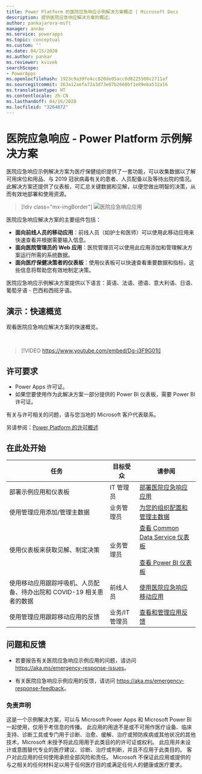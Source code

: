 ```yaml
---
title: Power Platform 的医院应急响应示例解决方案概述 | Microsoft Docs
description: 提供医院应急响应解决方案的概述。
author: pankajarora-msft
manager: annbe
ms.service: powerapps
ms.topic: conceptual
ms.custom: ''
ms.date: 04/15/2020
ms.author: pankar
ms.reviewer: kvivek
searchScope:
- PowerApps
ms.openlocfilehash: 1923c9a39fe4cc820de05acc8d8225500c2711af
ms.sourcegitcommit: 263a12aefa72a3d73e07b2660bf1e89eba532a16
ms.translationtype: HT
ms.contentlocale: zh-CN
ms.lasthandoff: 04/16/2020
ms.locfileid: "3264872"
---
```

# <a name="hospital-emergency-response---power-platform-sample-solution"></a>医院应急响应 - Power Platform 示例解决方案

医院应急响应示例解决方案为医疗保健组织提供了一套功能，可以收集数据以了解可用床位和用品、与 2019 冠状病毒有关的患者、人员配备以及等待出院的情况。 此解决方案还提供了仪表板，可汇总关键数据和见解，以便您做出明智的决策，从而有效地部署和使用资源。

> [!div class="mx-imgBorder"] 
> ![医院应急响应应用](media/conf-ermerg-response-solution-overview.png)

医院应急响应解决方案的主要组件包括：

- **面向前线人员的移动应用**：前线人员（如护士和医师）可以使用此移动应用来快速查看并根据需要输入信息。
- **面向医院管理员的 Web 应用**：医院管理员可以使用此应用添加和管理解决方案运行所需的系统数据。
- **面向医疗保健决策者的仪表板**：使用仪表板可以快速查看重要数据和指标，这些信息将帮助您有效地制定决策。

医院应急响应示例解决方案提供以下语言：英语、法语、德语、意大利语、日语、葡萄牙语 - 巴西和西班牙语。


## <a name="demo-quick-overview"></a>演示：快速概览

观看医院应急响应解决方案的快速概览。

<br/>

> [!VIDEO https://www.youtube.com/embed/Dg-i3F9G01I]

## <a name="licensing-requirements"></a>许可要求

- Power Apps 许可证。
- 如果您要使用作为此解决方案一部分提供的 Power BI 仪表板，需要 Power BI 许可证。

有关与许可相关的问题，请与您当地的 Microsoft 客户代表联系。

另请参阅：[Power Platform 的许可概述](https://docs.microsoft.com/power-platform/admin/pricing-billing-skus)

## <a name="start-here"></a>在此处开始

|任务 | 目标受众|请参阅|
|--|--|--|
|部署示例应用和仪表板|IT 管理员|[部署医院应急响应应用](deploy-configure.md)|
|使用管理应用添加/管理主数据|业务管理员|[为您的组织配置和管理主数据](configure-data-reporting.md#configure-and-manage-master-data-for-your-organization)|
|使用仪表板来获取见解、制定决策|业务管理员|[查看 Common Data Service 仪表板](configure-data-reporting.md#view-common-data-service-dashboards)<br/><br/>[查看 Power BI 仪表板](configure-data-reporting.md#view-power-bi-dashboard)|
|使用移动应用跟踪呼吸机、人员配备、待办出院和 COVID-19 相关患者的数据|前线人员|[使用医院应急响应移动应用](use.md)
|使用管理应用跟踪移动应用的反馈|业务/IT 管理员|[查看和管理应用反馈](configure-data-reporting.md#view-and-manage-app-feedback)|


## <a name="issues-and-feedback"></a>问题和反馈

- 若要报告有关医院应急响应示例应用的问题，请访问 <https://aka.ms/emergency-response-issues>。

- 有关医院应急响应示例应用的反馈，请访问 <https://aka.ms/emergency-response-feedback>。

### <a name="disclaimer"></a>免责声明

这是一个示例解决方案，可以与 Microsoft Power Apps 和 Microsoft Power BI 一起使用，仅用于考信息的传播。 此应用的用途不是或不可用作医疗设备、临床支持、诊断工具或专门用于诊断、治愈、缓解、治疗或预防疾病或其他状况的其他技术，Microsoft 未授予将此应用用于此类目的的许可证或权利。 此应用并未设计或意图替代专业的医疗建议、诊断、治疗或判断，并且不应用于此类目的。 客户对此应用的任何使用承担全部风险和责任。 Microsoft 不保证此应用或提供的与之相关的任何材料足以用于任何医疗目的或满足任何人的健康或医疗要求。

